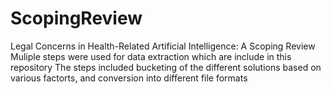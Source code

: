 # ScopingReview
Legal Concerns in Health-Related Artificial Intelligence: A Scoping Review
Muliple steps were used for data extraction which are include in this repository
The steps included bucketing of the different solutions based on various factorts, and conversion into different file formats
